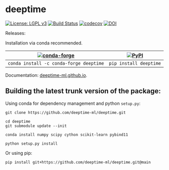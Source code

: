 # deeptime

[![License: LGPL v3](https://img.shields.io/badge/License-LGPL%20v3-blue.svg)](https://www.gnu.org/licenses/lgpl-3.0) [![Build Status](https://dev.azure.com/clonker/deeptime/_apis/build/status/deeptime-ml.deeptime?branchName=main)](https://dev.azure.com/clonker/deeptime/_build/latest?definitionId=1&branchName=main) [![codecov](https://codecov.io/gh/deeptime-ml/deeptime/branch/main/graph/badge.svg?token=MgQZqDM4sK)](https://codecov.io/gh/deeptime-ml/deeptime) [![DOI](https://img.shields.io/badge/DOI-10.1088%2F2632--2153%2Fac3de0-blue)](https://doi.org/10.1088/2632-2153/ac3de0)

Releases:

Installation via conda recommended.

|  [![conda-forge](https://img.shields.io/conda/v/conda-forge/deeptime?color=brightgreen&label=conda-forge)](https://github.com/conda-forge/deeptime-feedstock) 	|   [![PyPI](https://badge.fury.io/py/deeptime.svg)](https://pypi.org/project/deeptime)	|
|:-:	|:-:	|
|  `conda install -c conda-forge deeptime` |  `pip install deeptime`  	|

Documentation: [deeptime-ml.github.io](https://deeptime-ml.github.io/).

## Building the latest trunk version of the package:

Using conda for dependency management and python `setup.py`:
```
git clone https://github.com/deeptime-ml/deeptime.git

cd deeptime
git submodule update --init

conda install numpy scipy cython scikit-learn pybind11

python setup.py install
```

Or using pip:
```
pip install git+https://github.com/deeptime-ml/deeptime.git@main
```
